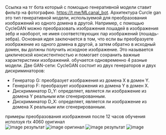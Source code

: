 Ссылка на тг бота который с помощью генеративной модели ставит фильтр на фотографию. https://t.me/MLcanal_bot.
Архитектура Curcle gan это тип генеративной модели, используемой для преобразования изображений из одного домена в другой. Например, с помощью CycleGAN можно преобразовать изображения лошадей в изображения зебр и наоборот, не имея соответствующих пар изображений (лошадь-зебра).
Основная идея заключается в том, что если вы преобразуете изображение из одного домена в другой, а затем обратно в исходный домен, вы должны получить исходное изображение. Это называется циклической консистентностью и помогает сохранить важные характеристики изображений.
обучается одновременно 4 разные модели. Две GAN-сети: CycleGAN состоит из двух генераторов и двух дискриминаторов:
   - Генератор G: преобразует изображения из домена X в домен Y.
   - Генератор F: преобразует изображения из домена Y в домен X.
   - Дискриминатор D_Y: определяет, является ли изображение из домена Y реальным или сгенерированным.
   - Дискриминатор D_X: определяет, является ли изображение из домена X реальным или сгенерированным.

примеры преобразования изображения после 12 часов обучения исползуя rtx 4060
оригинал                                                                        
![image](https://github.com/user-attachments/assets/1cff91c9-22ea-4c90-9cac-2f9b4f4a9e3c)
результат 
![image](https://github.com/user-attachments/assets/7d640fcb-05b3-407e-bce5-e77ffe995bea)
оригинал 
![image](https://github.com/user-attachments/assets/d46c8deb-d372-49a4-b333-6bd3c71bc162)
результат 
![image](https://github.com/user-attachments/assets/79611438-dea7-479b-be33-9c20e8355ab4)
